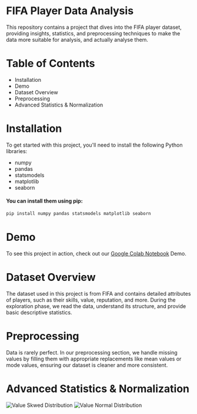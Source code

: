 # FIFA Player Data Analysis
This repository contains a project that dives into the FIFA player dataset, providing insights, statistics, and preprocessing techniques to make the data more suitable for analysis, and actually analyse them.

# Table of Contents
- Installation
- Demo
- Dataset Overview
- Preprocessing
- Advanced Statistics & Normalization

# Installation

To get started with this project, you'll need to install the following Python libraries:
- numpy
- pandas
- statsmodels
- matplotlib
- seaborn

#### You can install them using pip:

```bash
pip install numpy pandas statsmodels matplotlib seaborn
```

# Demo
To see this project in action, check out our [Google Colab Notebook](https://colab.research.google.com/drive/1i7_AmQUlVwTooLL2j782IdboQ5N4EA4i?usp=sharing) Demo.

# Dataset Overview
The dataset used in this project is from FIFA and contains detailed attributes of players, such as their skills, value, reputation, and more. During the exploration phase, we read the data, understand its structure, and provide basic descriptive statistics.

# Preprocessing
Data is rarely perfect. In our preprocessing section, we handle missing values by filling them with appropriate replacements like mean values or mode values, ensuring our dataset is cleaner and more consistent.

# Advanced Statistics & Normalization
![Value Skwed Distribution](https://github.com/misallam/football_dataset_analysis/assets/130152172/c4ec1b93-b77f-4ae5-8e91-fe33544761b0)
![Value Normal Distribution](https://github.com/misallam/football_dataset_analysis/assets/130152172/0eda0c64-1ef4-426f-b450-e6b2eb81a376)
